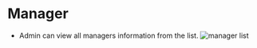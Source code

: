 # Manager

- Admin can view all managers information from the list.
![manager list](/screenshots/manager_list.png)
